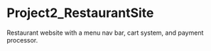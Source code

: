 # Project2_RestaurantSite
Restaurant website with a menu nav bar, cart system, and payment processor.
